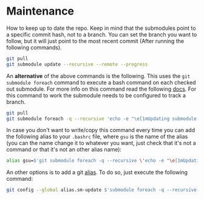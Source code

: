 # Maintenance

How to keep up to date the repo. Keep in mind that the submodules point to a
specific commit hash, not to a branch. You can set the branch you want to
follow, but it will just point to the most recent commit (After running the
following commands).

```sh
git pull
git submodule update --recursive --remote --progress
```

An __alternative__ of the above commands is the following. This uses the `git
submodule foreach` command to execute a bash command on each checked out
submodule. For more info on this command read the following [docs](https://mirrors.edge.kernel.org/pub/software/scm/git/docs/git-submodule.html#foreach).
For this command to work the submodule needs to be configured to track a
branch.
```sh
git pull
git submodule foreach -q --recursive 'echo -e "\e[1mUpdating submodule \"$name\"\e[0m"; branch=$(git config -f $toplevel/.gitmodules submodule.$name.branch); git switch $branch; git pull; echo ""'
```

In case you don't want to write/copy this command every time you can add the
following alias to your `.bashrc` file, where `gsu` is the name of the alias
(you can the name change it to whatever you want, just check that it's not a
command or that it's not an other alias name):
```sh
alias gsu=$'git submodule foreach -q --recursive \'echo -e "\e[1mUpdating submodule \"$name\"\e[0m"; branch=$(git config -f $toplevel/.gitmodules submodule.$name.branch); git switch $branch; git pull; echo ""\''
```

An other options is to add a git [alias](https://git-scm.com/book/en/v2/Git-Basics-Git-Aliases).
To do so, just execute the following command:
```sh
git config --global alias.sm-update $'submodule foreach -q --recursive \'echo -e "\e[1mUpdating submodule \"$name\"\e[0m"; branch=$(git config -f $toplevel/.gitmodules submodule.$name.branch); git switch $branch; git pull; echo ""\''
```

